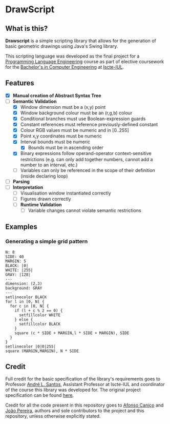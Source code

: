 # DrawScript

## What is this?
**Drawscript** is a simple scripting library that allows for the generation of basic geometric drawings
using Java's Swing library.

This scripting language was developed as the final project for a [Programming Language Engineering](https://fenix.iscte-iul.pt/disciplinas/elp/2022-2023/2-semestre/pagina-inicial)
course as part of elective coursework for the [Bachelor's in Computer Engineering](https://www.iscte-iul.pt/curso/3/licenciatura-engenharia-informatica) at 
[Iscte-IUL](https://www.iscte-iul.pt/).

## Features
- [x] **Manual creation of Abstract Syntax Tree**
- [ ] **Semantic Validation**
  - [x] Window dimension must be a (x,y) point
  - [x] Window background colour must be an (r,g,b) colour
  - [x] Conditional branches must use Boolean-expression guards
  - [x] Constant references must reference previously-defined constant
  - [x] Colour RGB values must be numeric and in \[0..255]
  - [x] Point x,y coordinates must be numeric
  - [x] Interval bounds must be numeric
    - [x] Bounds must be in ascending order
  - [x] Binary expressions follow operand-operator context-sensitive restrictions (e.g. can only add together numbers, cannot add a number to an interval, etc.)
  - [ ] Variables can only be referenced in the scope of their definition (inside declaring loop)
- [ ] **Parsing**
- [ ] **Interpretation**
  - [ ] Visualisation window instantiated correctly
  - [ ] Figures drawn correctly
  - [ ] **Runtime Validation**
    - [ ] Variable changes cannot violate semantic restrictions

## Examples
### Generating a simple grid pattern
```
N: 8
SIDE: 40
MARGIN: 5
BLACK: |0|
WHITE: |255|
GRAY: |128|
---
dimension: (2,3)
background: GRAY
---
setlinecolor BLACK
for l in [0, N[ {
  for c in [0, N[ {
    if (l + c % 2 == 0) {
      setfillcolor WHITE
    } else {
      setfillcolor BLACK
    }
    square (c * SIDE + MARGIN,l * SIDE + MARGIN), SIDE
  }
}
setlinecolor |0|0|255|
square (MARGIN,MARGIN), N * SIDE
```

## Credit
Full credit for the basic specification of the library's requirements goes to Professor
[André L. Santos](https://andre-santos-pt.github.io/), Assistant Professor at Iscte-IUL and coordinator of the course
this library was developed for. The original project specification can be found 
[here](https://docs.google.com/document/d/1Mq4h8Qpt2mXEpzDeE_hkuN5z8W_jS7jiWlUc2JjTUak/edit#heading=h.ribe56dmk07m).

Credit for all the code present in this repository goes to
[Afonso Caniço](https://ciencia.iscte-iul.pt/authors/afonso-canico/cv) and 
[João Pereira](https://www.linkedin.com/in/jo%C3%A3o-vilares-pereira-180223227/), authors and sole contributors to the 
project and this repository, unless otherwise explicitly stated.